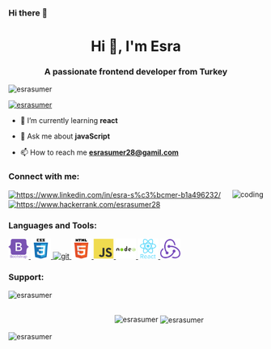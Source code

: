 ### Hi there 👋

<h1 align="center">Hi 👋, I'm Esra</h1>
<h3 align="center">A passionate frontend developer from Turkey</h3>

<p align="left"> <img src="https://komarev.com/ghpvc/?username=esrasumer&label=Profile%20views&color=0e75b6&style=flat" alt="esrasumer" /> </p>

<p align="left"> <a href="https://github.com/ryo-ma/github-profile-trophy"><img src="https://github-profile-trophy.vercel.app/?username=esrasumer" alt="esrasumer" /></a> </p>

- 🌱 I’m currently learning **react**

- 💬 Ask me about **javaScript**

- 📫 How to reach me **esrasumer28@gamil.com**

<h3 align="left">Connect with me:</h3>
<img align ="right" alt="coding" width"400" src="https://giphy.com/gifs/scaler-official-monday-computer-laptop-scZPhLqaVOM1qG4lT9/fullscreen">
<p align="left">
<a href="https://linkedin.com/in/https://www.linkedin.com/in/esra-s%c3%bcmer-b1a496232/" target="blank"><img align="center" src="https://raw.githubusercontent.com/rahuldkjain/github-profile-readme-generator/master/src/images/icons/Social/linked-in-alt.svg" alt="https://www.linkedin.com/in/esra-s%c3%bcmer-b1a496232/" height="30" width="40" /></a>
<a href="https://www.hackerrank.com/https://www.hackerrank.com/esrasumer28" target="blank"><img align="center" src="https://raw.githubusercontent.com/rahuldkjain/github-profile-readme-generator/master/src/images/icons/Social/hackerrank.svg" alt="https://www.hackerrank.com/esrasumer28" height="30" width="40" /></a>
</p>

<h3 align="left">Languages and Tools:</h3>
<p align="left"> <a href="https://getbootstrap.com" target="_blank" rel="noreferrer"> <img src="https://raw.githubusercontent.com/devicons/devicon/master/icons/bootstrap/bootstrap-plain-wordmark.svg" alt="bootstrap" width="40" height="40"/> </a> <a href="https://www.w3schools.com/css/" target="_blank" rel="noreferrer"> <img src="https://raw.githubusercontent.com/devicons/devicon/master/icons/css3/css3-original-wordmark.svg" alt="css3" width="40" height="40"/> </a> <a href="https://git-scm.com/" target="_blank" rel="noreferrer"> <img src="https://www.vectorlogo.zone/logos/git-scm/git-scm-icon.svg" alt="git" width="40" height="40"/> </a> <a href="https://www.w3.org/html/" target="_blank" rel="noreferrer"> <img src="https://raw.githubusercontent.com/devicons/devicon/master/icons/html5/html5-original-wordmark.svg" alt="html5" width="40" height="40"/> </a> <a href="https://developer.mozilla.org/en-US/docs/Web/JavaScript" target="_blank" rel="noreferrer"> <img src="https://raw.githubusercontent.com/devicons/devicon/master/icons/javascript/javascript-original.svg" alt="javascript" width="40" height="40"/> </a> <a href="https://nodejs.org" target="_blank" rel="noreferrer"> <img src="https://raw.githubusercontent.com/devicons/devicon/master/icons/nodejs/nodejs-original-wordmark.svg" alt="nodejs" width="40" height="40"/> </a> <a href="https://reactjs.org/" target="_blank" rel="noreferrer"> <img src="https://raw.githubusercontent.com/devicons/devicon/master/icons/react/react-original-wordmark.svg" alt="react" width="40" height="40"/> </a> <a href="https://redux.js.org" target="_blank" rel="noreferrer"> <img src="https://raw.githubusercontent.com/devicons/devicon/master/icons/redux/redux-original.svg" alt="redux" width="40" height="40"/> </a> </p>

<h3 align="left">Support:</h3>
<p><a href="https://www.buymeacoffee.com/esrasumer"> <img align="left" src="https://cdn.buymeacoffee.com/buttons/v2/default-yellow.png" height="50" width="210" alt="esrasumer" /></a></p><br><br>

<p><img align="left" src="https://github-readme-stats.vercel.app/api/top-langs?username=esrasumer&show_icons=true&locale=en&layout=compact" alt="esrasumer" /></p>

<p>&nbsp;<img align="center" src="https://github-readme-stats.vercel.app/api?username=esrasumer&show_icons=true&locale=en" alt="esrasumer" /></p>

<p><img align="center" src="https://github-readme-streak-stats.herokuapp.com/?user=esrasumer&" alt="esrasumer" /></p>
